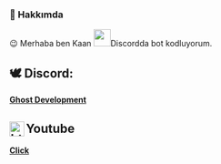 
### 🔧 Hakkımda
	
😉 Merhaba ben Kaan  <img src="https://raw.githubusercontent.com/MartinHeinz/MartinHeinz/master/wave.gif" width="30px">Discordda bot kodluyorum. <strong/>

## 🕊 Discord:

**[Ghost Development](https://discord.gg/EVpmWHdkwG)**


## Youtube <img align="left" alt="https://youtube.com/c/kaanxd" width="26px" src="https://cdn.discordapp.com/emojis/718386530808365093.png?v=1" />
[Click](https://www.youtube.com/c/kaanxd)
